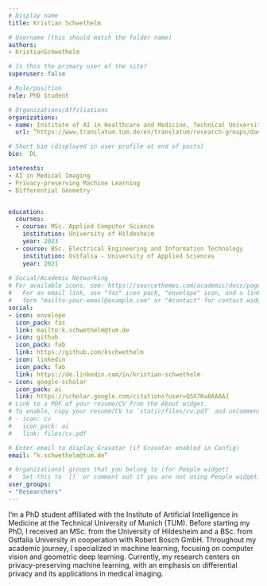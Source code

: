 ```yaml
---
# Display name
title: Kristian Schwethelm

# Username (this should match the folder name)
authors:
- KristianSchwethelm

# Is this the primary user of the site?
superuser: false

# Role/position
role: PhD Student

# Organizations/Affiliations
organizations:
- name: Institute of AI in Healthcare and Medicine, Technical University of Munich
  url: “https://www.translatum.tum.de/en/translatum/research-groups/daniel-rueckert-ai-in-healthcare-and-medicine/”

# Short bio (displayed in user profile at end of posts)
bio:  DL

interests:
- AI in Medical Imaging
- Privacy-preserving Machine Learning
- Differential Geometry


education:
  courses:
  - course: MSc. Applied Computer Science
    institution: University of Hildesheim
    year: 2023
  - course: BSc. Electrical Engineering and Information Technology
    institution: Ostfalia - University of Applied Sciences
    year: 2021
  
# Social/Academic Networking
# For available icons, see: https://sourcethemes.com/academic/docs/page-builder/#icons
#   For an email link, use "fas" icon pack, "envelope" icon, and a link in the
#   form "mailto:your-email@example.com" or "#contact" for contact widget.
social:
- icon: envelope
  icon_pack: fas
  link: mailto:k.schwethelm@tum.de
- icon: github
  icon_pack: fab
  link: https://github.com/kschwethelm
- icon: linkedin
  icon_pack: fab
  link: https://de.linkedin.com/in/kristian-schwethelm
- icon: google-scholar
  icon_pack: ai
  link: https://scholar.google.com/citations?user=Q5X7Kw8AAAAJ
# Link to a PDF of your resume/CV from the About widget.
# To enable, copy your resume/CV to `static/files/cv.pdf` and uncomment the lines below.
# - icon: cv
#   icon_pack: ai
#   link: files/cv.pdf

# Enter email to display Gravatar (if Gravatar enabled in Config)
email: “k.schwethelm@tum.de”

# Organizational groups that you belong to (for People widget)
#   Set this to `[]` or comment out if you are not using People widget.
user_groups:
- "Researchers"
---
```


I’m a PhD student affiliated with the Institute of Artificial Intelligence in Medicine at the Technical University of Munich (TUM). Before starting my PhD, I received an MSc. from the University of Hildesheim and a BSc. from Ostfalia University in cooperation with Robert Bosch GmbH. Throughout my academic journey, I specialized in machine learning, focusing on computer vision and geometric deep learning. Currently, my research centers on privacy-preserving machine learning, with an emphasis on differential privacy and its applications in medical imaging.